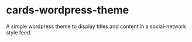 # cards-wordpress-theme
A simple wordpress theme to display titles and content in a social-network style feed.
